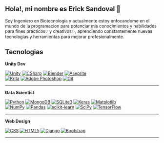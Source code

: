 ## **Hola!, mi nombre es Erick Sandoval** 👋

Soy Ingeniero en Biotecnologia y actualmente estoy enfocandome en el mundo de la programacion para potenciar mis conocimientos y habilidades para fines practicos💡 y creativos✨, aprendiendo constantemente nuevas tecnologias y herramientas para mejorar profesionalmente.


## Tecnologias
**Unity Dev**
<p>
  
  [![Unity](https://img.shields.io/badge/Unity-FFFFFF?style=for-the-badge&logo=Unity&logoColor=white&labelColor=101010)]()
  [![CSharp](https://img.shields.io/badge/C_Sharp-239120?style=for-the-badge&logo=CSharp&logoColor=white&labelColor=101010)]()
  [![Blender](https://img.shields.io/badge/blender-%23F5792A.svg?style=for-the-badge&logo=blender&logoColor=white&labelColor=101010)]()
  [![Aseprite](https://img.shields.io/badge/Aseprite-FFFFFF?style=for-the-badge&logo=Aseprite&logoColor=white&labelColor=101010)]()
  <br>
  [![Krita](https://img.shields.io/badge/Krita-203759?style=for-the-badge&logo=krita&logoColor=white&labelColor=101010)]()
  [![Adobe Photoshop](https://img.shields.io/badge/adobe%20photoshop-%2331A8FF.svg?style=for-the-badge&logo=adobe%20photoshop&logoColor=white&labelColor=101010)]()
  [![Git](https://img.shields.io/badge/Git-F05032?style=for-the-badge&logo=Git&logoColor=white&labelColor=101010)]()
</p>
<hr>

**Data Scientist**
<p>
  
  [![Python](https://img.shields.io/badge/Python-3776AB?style=for-the-badge&logo=Python&logoColor=white&labelColor=101010)]()
  [![MongoDB](https://img.shields.io/badge/MongoDB-47A248?style=for-the-badge&logo=mongodb&logoColor=white&labelColor=101010)]()
  [![SQLite3](https://img.shields.io/badge/SQLite3-003B57?style=for-the-badge&logo=SQLite&logoColor=white&labelColor=101010)]()
  [![Keras](https://img.shields.io/badge/Keras-%23D00000.svg?style=for-the-badge&logo=Keras&logoColor=white&labelColor=101010)]()
  [![Matplotlib](https://img.shields.io/badge/Matplotlib-%23ffffff.svg?style=for-the-badge&logo=Matplotlib&logoColor=white&labelColor=101010)]()
  <br>
  [![NumPy](https://img.shields.io/badge/numpy-%23013243.svg?style=for-the-badge&logo=numpy&logoColor=white&labelColor=101010)]()
  [![Pandas](https://img.shields.io/badge/pandas-%23150458.svg?style=for-the-badge&logo=pandas&logoColor=white&labelColor=101010)]()
  [![scikit-learn](https://img.shields.io/badge/scikit--learn-%23F7931E.svg?style=for-the-badge&logo=scikit-learn&logoColor=white&labelColor=101010)]()
  [![SciPy](https://img.shields.io/badge/SciPy-%230C55A5.svg?style=for-the-badge&logo=scipy&logoColor=white&labelColor=101010)]()
  [![TensorFlow](https://img.shields.io/badge/TensorFlow-%23FF6F00.svg?style=for-the-badge&logo=TensorFlow&logoColor=white&labelColor=101010)]()
</p>
<hr>

**Web Design**
<p>
  
  [![CSS](https://img.shields.io/badge/CSS-1572B6?style=for-the-badge&logo=CSS3&logoColor=white&labelColor=101010)]()
  [![HTML5](https://img.shields.io/badge/HTML5-E34F26?style=for-the-badge&logo=HTML5&logoColor=white&labelColor=101010)]()
  [![Django](https://img.shields.io/badge/Django-092E20?style=for-the-badge&logo=Django&logoColor=white&labelColor=101010)]()
  [![Bootstrap](https://img.shields.io/badge/bootstrap-%238511FA.svg?style=for-the-badge&logo=bootstrap&logoColor=white&labelColor=101010)]()
</p>
<hr>
